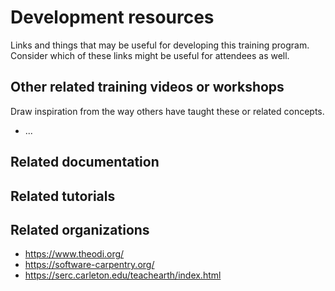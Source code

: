# Development resources

Links and things that may be useful for developing this training program. Consider which
of these links might be useful for attendees as well.


## Other related training videos or workshops

Draw inspiration from the way others have taught these or related concepts.

* ...


## Related documentation


## Related tutorials


## Related organizations

* <https://www.theodi.org/>
* <https://software-carpentry.org/>
* <https://serc.carleton.edu/teachearth/index.html>
